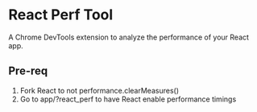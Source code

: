 # React Perf Tool

A Chrome DevTools extension to analyze the performance of your React app.

## Pre-req

1. Fork React to not performance.clearMeasures()
2. Go to app/?react_perf to have React enable performance timings
